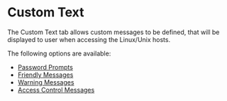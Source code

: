[title]: # (Custom Text)
[tags]: # (panel)
[priority]: # (6)
# Custom Text

The Custom Text tab allows custom messages to be defined, that will be displayed to user when accessing the Linux/Unix hosts.

The following options are available:

* [Password Prompts](pw-prompts.md)
* [Friendly Messages](friendly-msg.md)
* [Warning Messages](warn-msg.md)
* [Access Control Messages](ac-msg.md)
